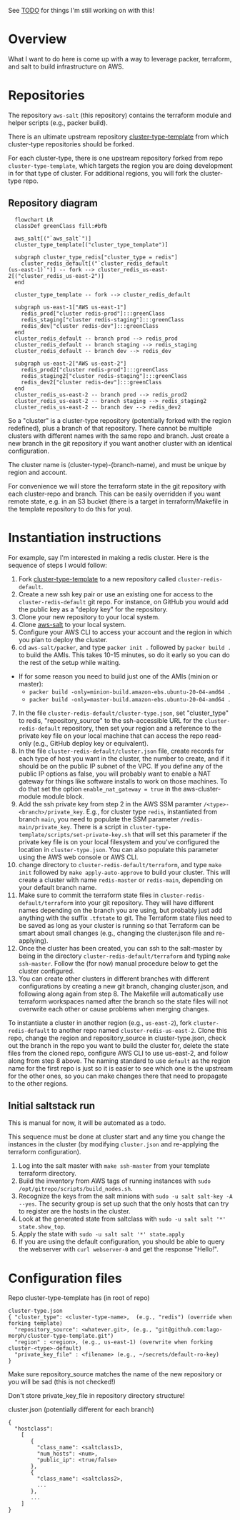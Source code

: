 See [TODO](todo.md) for things I'm still working on with this!

# Overview
What I want to do here is come up with a way to leverage packer, terraform, and salt to build infrastructure on AWS.

# Repositories
The repository `aws-salt` (this repository) contains the terraform module and helper scripts (e.g., packer build).

There is an ultimate upstream repository [cluster-type-template](https://github.com/lago-morph/cluster-type-template) from which cluster-type repositories should be forked.

For each cluster-type, there is one upstream repository forked from repo `cluster-type-template`, which targets the region you are doing development in for that type of cluster.  For additional regions, you will fork the cluster-type repo.

## Repository diagram

```mermaid
  flowchart LR
  classDef greenClass fill:#bfb

  aws_salt[("`aws_salt`")]
  cluster_type_template[("cluster_type_template")]

  subgraph cluster_type_redis["cluster_type = redis"]
    cluster_redis_default[("`cluster_redis_default
(us-east-1)`")] -- fork --> cluster_redis_us-east-2[("cluster_redis_us-east-2")]
  end
  
  cluster_type_template -- fork --> cluster_redis_default
  
  subgraph us-east-1["AWS us-east-1"]
    redis_prod["cluster redis-prod"]:::greenClass
    redis_staging["cluster redis-staging"]:::greenClass
    redis_dev["cluster redis-dev"]:::greenClass
  end
  cluster_redis_default -- branch prod --> redis_prod
  cluster_redis_default -- branch staging --> redis_staging
  cluster_redis_default -- branch dev --> redis_dev
  
  subgraph us-east-2["AWS us-east-2"]
    redis_prod2["cluster redis-prod"]:::greenClass
    redis_staging2["cluster redis-staging"]:::greenClass
    redis_dev2["cluster redis-dev"]:::greenClass
  end
  cluster_redis_us-east-2 -- branch prod --> redis_prod2
  cluster_redis_us-east-2 -- branch staging --> redis_staging2
  cluster_redis_us-east-2 -- branch dev --> redis_dev2
```

So a "cluster" is a cluster-type repository (potentially forked with the
region redefined), plus a branch of that repository.  There cannot be multiple
clusters with different names with the same repo and branch.  Just create a
new branch in the git repository if you want another cluster with an identical configuration.

The cluster name is (cluster-type)-(branch-name), and must be unique by region
and account.

For convenience we will store the terraform state in the git repository with each cluster-repo and branch.  This can be easily overridden if you want remote state, e.g. in an S3 bucket (there is a target in terraform/Makefile in the template repository to do this for you).

# Instantiation instructions
For example, say I'm interested in making a redis cluster.  Here is the sequence of steps I would follow:
1. Fork [cluster-type-template](https://github.com/lago-morph/cluster-type-template) to a new repository called `cluster-redis-default`.
2. Create a new ssh key pair or use an existing one for access to the `cluster-redis-default` git repo.  For instance, on GitHub you would add the public key as a "deploy key" for the repository.
3. Clone your new repository to your local system.
4. Clone [aws-salt](https://github.com/lago-morph/aws-salt) to your local system.
5. Configure your AWS CLI to access your account and the region in which you plan to deploy the cluster.
6. cd `aws-salt/packer`, and type `packer init .` followed by `packer build .` to build the AMIs.  This takes 10-15 minutes, so do it early so you can do the rest of the setup while waiting.
  - If for some reason you need to build just one of the AMIs (minion or master):
    - `packer build -only=minion-build.amazon-ebs.ubuntu-20-04-amd64 .`
    - `packer build -only=master-build.amazon-ebs.ubuntu-20-04-amd64 .`
7. In the file `cluster-redis-default/cluster-type.json`, set "cluster_type" to redis, "repository_source" to the ssh-accessible URL for the `cluster-redis-default` repository, then set your region and a reference to the private key file on your local machine that can access the repo read-only (e.g., GitHub deploy key or equivalent).
8. In the file `cluster-redis-default/cluster.json` file, create records for each type of host you want in the cluster, the number to create, and if it should be on the public IP subnet of the VPC.  If you define any of the public IP options as false, you will probably want to enable a NAT gateway for things like software installs to work on those machines.  To do that set the option `enable_nat_gateway = true` in the aws-cluster-module module block.
9. Add the ssh private key from step 2 in the AWS SSM paramter `/<type>-<branch>/private_key`.  E.g., for cluster type `redis`, instantiated from branch `main`, you need to populate the SSM parameter `/redis-main/private_key`.  There is a script in `cluster-type-template/scripts/set-private-key.sh` that will set this parameter if the private key file is on your local filesystem and you've configured the location in `cluster-type.json`.  You can also populate this parameter using the AWS web console or AWS CLI.
10. change directory to `cluster-redis-default/terraform`, and type `make init` followed by `make apply-auto-approve` to build your cluster.  This will create a cluster with name `redis-master` or `redis-main`, depending on your default branch name.
11. Make sure to commit the terraform state files in `cluster-redis-default/terraform` into your git repository.  They will have different names depending on the branch you are using, but probably just add anything with the suffix `.tfstate` to git.  The Terraform state files need to be saved as long as your cluster is running so that Terraform can be smart about small changes (e.g., changing the cluster.json file and re-applying).
12. Once the cluster has been created, you can ssh to the salt-master by being in the directory `cluster-redis-default/terraform` and typing `make ssh-master`.  Follow the (for now) manual procedure below to get the cluster configured.
13. You can create other clusters in different branches with different configurations by creating a new git branch, changing cluster.json, and following along again from step 8.  The Makefile will automatically use terraform workspaces named after the branch so the state files will not overwrite each other or cause problems when merging changes.

To instantiate a cluster in another region (e.g., `us-east-2`), fork `cluster-redis-default` to another repo named `cluster-redis-us-east-2`.  Clone this repo, change the region and repository_source in cluster-type.json, check out the branch in the repo you want to build the cluster for, delete the state files from the cloned repo, configure AWS CLI to use us-east-2, and follow along from step 8 above.  The naming standard to use `default` as the region name for the first repo is just so it is easier to see which one is the upstream for the other ones, so you can make changes there that need to propagate to the other regions.

## Initial saltstack run
This is manual for now, it will be automated as a todo.

This sequence must be done at cluster start and any time you change the instances in the cluster (by modifying `cluster.json` and re-applying the terraform configuration).
1. Log into the salt master with `make ssh-master` from your template terraform directory.
2. Build the inventory from AWS tags of running instances with `sudo /opt/gitrepo/scripts/build_nodes.sh`. 
3. Recognize the keys from the salt minions with `sudo -u salt salt-key -A --yes`.  The security group is set up such that the only hosts that can try to register are the hosts in the cluster.
4. Look at the generated state from saltclass with `sudo -u salt salt '*' state.show_top`.  
5. Apply the state with `sudo -u salt salt '*' state.apply`
6. If you are using the default configuration, you should be able to query the webserver with `curl webserver-0` and get the response "Hello!".

# Configuration files
Repo cluster-type-template has (in root of repo)
```
cluster-type.json
{ "cluster_type": <cluster-type-name>,  (e.g., "redis") (override when forking template)
  "repository_source": <whatever.git>, (e.g., "git@github.com:lago-morph/cluster-type-template.git")
  "region" : <region>, (e.g., us-east-1) (overwrite when forking cluster-<type>-default)
  "private_key_file" : <filename> (e.g., ~/secrets/default-ro-key)
}
```
Make sure repository_source matches the name of the new repository or you will
be sad (this is not checked!)

Don't store private_key_file in repository directory structure!

cluster.json (potentially different for each branch)
```
{ 
  "hostclass": 
    [
       {
         "class_name": <saltclass1>,
	     "num_hosts": <num>,
	     "public_ip": <true/false>
       },
       {
         "class_name": <saltclass2>,
	     ...
       },
       ...
    ]
}
```
